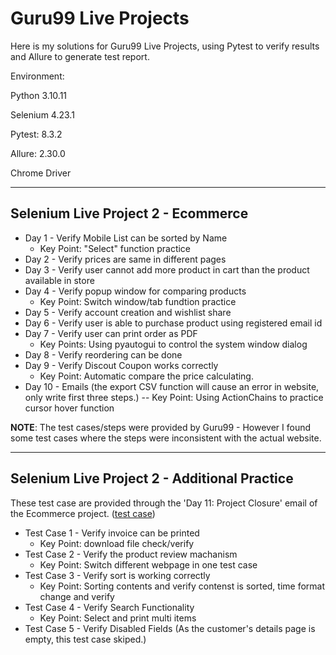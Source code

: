 # Guru99 Live Projects
Here is my solutions for Guru99 Live Projects, using Pytest to verify results and Allure to generate test report.

Environment:

Python 3.10.11

Selenium 4.23.1

Pytest: 8.3.2

Allure: 2.30.0

Chrome Driver

----

## Selenium Live Project 2 - Ecommerce
- Day 1 - Verify Mobile List can be sorted by Name
    - Key Point: "Select" function practice
- Day 2 - Verify prices are same in different pages
- Day 3 - Verify user cannot add more product in cart than the product available in store
- Day 4 - Verify popup window for comparing products
    - Key Point: Switch window/tab fundtion practice
- Day 5 - Verify account creation and wishlist share
- Day 6 - Verify user is able to purchase product using registered email id
- Day 7 - Verify user can print order as PDF 
    - Key Points: Using pyautogui to control the system window dialog
- Day 8 - Verify reordering can be done
- Day 9 - Verify Discout Coupon works correctly
    - Key Point: Automatic compare the price calculating.
- Day 10 - Emails (the export CSV function will cause an error in website, only write first three steps.)
    -- Key Point: Using ActionChains to practice cursor hover function

**NOTE**: The test cases/steps were provided by Guru99 - However I found some test cases where the steps were inconsistent with the actual website.

----

## Selenium Live Project 2 - Additional Practice
These test case are provided through the 'Day 11: Project Closure' email of the Ecommerce project. ([test case](https://clicks.aweber.com/y/ct/?l=K7I4nn&m=lPM79guQLUQLjy9&b=bQTsfzG3NlQJenF9yI2qIA))

- Test Case 1 - Verify invoice can be printed
    - Key Point: download file check/verify
- Test Case 2 - Verify the product review machanism
    - Key Point: Switch different webpage in one test case
- Test Case 3 - Verify sort is working correctly
    - Key Point: Sorting contents and verify contenst is sorted, time format change and verify
- Test Case 4 - Verify Search Functionality
    - Key Point: Select and print multi items
- Test Case 5 - Verify Disabled Fields (As the customer's details page is empty, this test case skiped.)